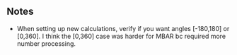
## Notes
* When setting up new calculations, verify if you want angles [-180,180] or [0,360]. I think the [0,360] case was harder for MBAR bc required more number processing.

